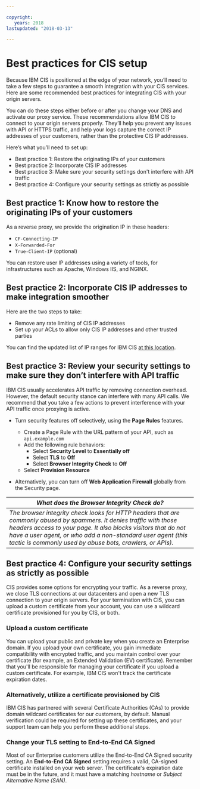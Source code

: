 ```yaml
---
  
copyright:
   years: 2018
lastupdated: "2018-03-13"
 
---
```



# Best practices for CIS setup

Because IBM CIS is positioned at the edge of your network, you’ll need to take a few steps to guarantee a smooth integration with your CIS services. Here are some recommended best practices for integrating CIS with your origin servers. 

You can do these steps either before or after you change your DNS and activate our proxy service. These recommendations allow IBM CIS to connect to your origin servers properly. They’ll help you prevent any issues with API or HTTPS traffic, and help your logs capture the correct IP addresses of your customers, rather than the protective CIS IP addresses.

Here’s what you’ll need to set up:

 * Best practice 1: Restore the originating IPs of your customers
 * Best practice 2: Incorporate CIS IP addresses
 * Best practice 3: Make sure your security settings don't interfere with API traffic
 * Best practice 4: Configure your security settings as strictly as possible
 
## Best practice 1: Know how to restore the originating IPs of your customers

As a reverse proxy, we provide the origination IP in these headers:

  * `CF-Connecting-IP`
  * `X-Forwarded-For`
  * `True-Client-IP` (optional)

You can restore user IP addresses using a variety of tools, for infrastructures such as Apache, Windows IIS, and NGINX.

## Best practice 2: Incorporate CIS IP addresses to make integration smoother

Here are the two steps to take:

  * Remove any rate limiting of CIS IP addresses
  * Set up your ACLs to allow only CIS IP addresses and other trusted parties

You can find the updated list of IP ranges for IBM CIS [at this location](whitelisted-ips.html).

## Best practice 3: Review your security settings to make sure they don’t interfere with API traffic

IBM CIS usually accelerates API traffic by removing connection overhead. However, the default security stance can interfere with many API calls. We recommend that you take a few actions to prevent interference with your API traffic once proxying is active.

 * Turn security features off selectively, using the **Page Rules** features.
   * Create a Page Rule with the URL pattern of your API, such as `api.example.com`
   * Add the following rule behaviors:
      * Select **Security Level** to **Essentially off**
      * Select **TLS** to **Off**
      * Select **Browser Integrity Check** to **Off**
   * Select **Provision Resource**

 * Alternatively, you can turn off **Web Application Firewall** globally from the Security page.

| *What does the Browser Integrity Check do?* | 
|------------------------------------------------|
| *The browser integrity check looks for HTTP headers that are commonly abused by spammers. It denies traffic with those headers access to your page. It also blocks visitors that do not have a user agent, or who add a non-standard user agent (this tactic is commonly used by abuse bots, crawlers, or APIs).* |

## Best practice 4: Configure your security settings as strictly as possible

CIS provides some options for encrypting your traffic. As a reverse proxy, we close TLS connections at our datacenters and open a new TLS connection to your origin servers. For your termination with CIS, you can upload a custom certificate from your account, you can use a wildcard certificate provisioned for you by CIS, or both.

### Upload a custom certificate
 
You can upload your public and private key when you create an Enterprise domain. If you upload your own certificate, you gain immediate compatibility with encrypted traffic, and you maintain control over your certificate (for example, an Extended Validation (EV) certificate). Remember that you'll be responsible for managing your certificate if you upload a custom certificate. For example, IBM CIS won't track the certificate expiration dates. 
 
### Alternatively, utilize a certificate provisioned by CIS
 
IBM CIS has partnered with several Certificate Authorities (CAs) to provide domain wildcard certificates for our customers, by default. Manual verification could be required for setting up these certificates, and your support team can help you perform these additional steps.
 
### Change your TLS setting to **End-to-End CA Signed**
 
Most of our Enterprise customers utilize the End-to-End CA Signed security setting. An **End-to-End CA Signed** setting requires a valid, CA-signed certificate installed on your web server. The certificate's expiration date must be in the future, and it must have a matching *hostname* or *Subject Alternative Name (SAN)*.

